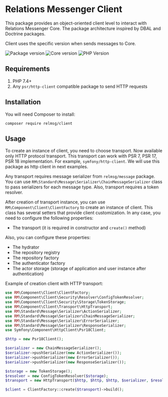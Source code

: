 # Relations Messenger Client

This package provides an object-oriented client level to interact with Relations Messenger Core. The package architecture inspired by DBAL and Doctrine packages.

Client uses the specific version when sends messages to Core.

![Package version](https://img.shields.io/packagist/v/relmsg/client?style=for-the-badge)
![Core version](https://img.shields.io/static/v1?label=Core%20version&message=1.0&color=blue&style=for-the-badge)
![PHP Version](https://img.shields.io/static/v1?label=PHP&message=^7.4&color=blue&style=for-the-badge)

## Requirements

1. PHP 7.4+
2. Any `psr/http-client` compatible package to send HTTP requests

## Installation

You will need Composer to install:

`composer require relmsg/client`

## Usage

To create an instance of client, you need to choose transport. Now available only HTTP protocol transport. This transport can work with PSR 7, PSR 17, PSR 18 implementation. For example, `symfony/http-client`. We will use this package as http client in next examples.

Any transport requires message serializer from `relmsg/message` package. You can use `RM\Standard\Message\Serializer\ChainMessageSerializer` class to pass serializers for each message type. Also, transport requires a token resolver.

After creation of transport instance, you can use `RM\Component\Client\ClientFactory` to create an instance of client. This class has several setters that provide client customization. In any case, you need to configure the following properties: 

* The transport (it is required in constructor and `create()` method)

Also, you can configure these properties:

* The hydrator
* The repository registry
* The repository factory
* The authenticator factory
* The actor storage (storage of application and user instance after authentication)


Example of creation client with HTTP transport:

```php
use RM\Component\Client\ClientFactory;
use RM\Component\Client\Security\Resolver\ConfigTokenResolver;
use RM\Component\Client\Security\Storage\TokenStorage;
use RM\Component\Client\Transport\HttpTransport;
use RM\Standard\Message\Serializer\ActionSerializer;
use RM\Standard\Message\Serializer\ChainMessageSerializer;
use RM\Standard\Message\Serializer\ErrorSerializer;
use RM\Standard\Message\Serializer\ResponseSerializer;
use Symfony\Component\HttpClient\Psr18Client;

$http = new Psr18Client();

$serializer = new ChainMessageSerializer();
$serializer->pushSerializer(new ActionSerializer());
$serializer->pushSerializer(new ErrorSerializer());
$serializer->pushSerializer(new ResponseSerializer());

$storage = new TokenStorage();
$resolver = new ConfigTokenResolver($storage);
$transport = new HttpTransport($http, $http, $http, $serializer, $resolver);

$client = ClientFactory::create($transport)->build();
```
